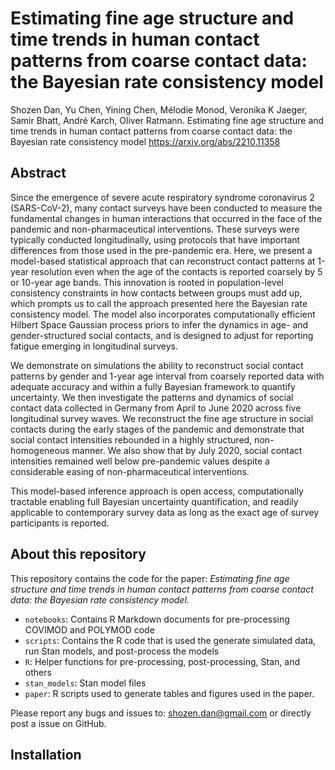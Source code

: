# Estimating fine age structure and time trends in human contact patterns from coarse contact data: the Bayesian rate consistency model

Shozen Dan, Yu Chen, Yining Chen, Mélodie Monod, Veronika K Jaeger, Samir Bhatt, André Karch, Oliver Ratmann. Estimating fine age structure and time trends in human contact patterns from coarse contact data: the Bayesian rate consistency model https://arxiv.org/abs/2210.11358

## Abstract
Since the emergence of severe acute respiratory syndrome coronavirus 2 (SARS-CoV-2),
many contact surveys have been conducted to measure the fundamental changes in
human interactions that occurred in the face of the pandemic and non-pharmaceutical
interventions. These surveys were typically conducted longitudinally, using protocols
that have important differences from those used in the pre-pandemic era. Here, we
present a model-based statistical approach that can reconstruct contact patterns at
1-year resolution even when the age of the contacts is reported coarsely by 5 or 10-year
age bands. This innovation is rooted in population-level consistency constraints in how
contacts between groups must add up, which prompts us to call the approach presented
here the Bayesian rate consistency model. The model also incorporates computationally
efficient Hilbert Space Gaussian process priors to infer the dynamics in age- and
gender-structured social contacts, and is designed to adjust for reporting fatigue
emerging in longitudinal surveys.

We demonstrate on simulations the ability to reconstruct social contact patterns by
gender and 1-year age interval from coarsely reported data with adequate accuracy and
within a fully Bayesian framework to quantify uncertainty. We then investigate the
patterns and dynamics of social contact data collected in Germany from April to June
2020 across five longitudinal survey waves. We reconstruct the fine age structure in
social contacts during the early stages of the pandemic and demonstrate that social
contact intensities rebounded in a highly structured, non-homogeneous manner. We also
show that by July 2020, social contact intensities remained well below pre-pandemic
values despite a considerable easing of non-pharmaceutical interventions.

This model-based inference approach is open access, computationally tractable
enabling full Bayesian uncertainty quantification, and readily applicable to
contemporary survey data as long as the exact age of survey participants is reported.

## About this repository
This repository contains the code for the paper: *Estimating fine age structure and time trends in human contact patterns from coarse contact data: the Bayesian rate consistency model.*

* `notebooks`: Contains R Markdown documents for pre-processing COVIMOD and POLYMOD code
* `scripts`: Contains the R code that is used the generate simulated data, run Stan models, and post-process the models
* `R`: Helper functions for pre-processing, post-processing, Stan, and others
* `stan_models`: Stan model files
* `paper`: R scripts used to generate tables and figures used in the paper.

Please report any bugs and issues to: shozen.dan@gmail.com or directly post a issue on GitHub.

## Installation


